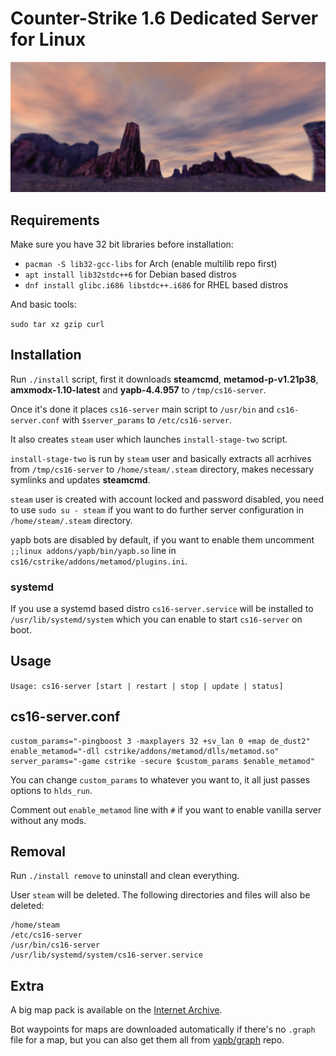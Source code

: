 # Counter-Strike 1.6 Dedicated Server for Linux

![logo](images/logo.jpg)

## Requirements

Make sure you have 32 bit libraries before installation:

- ```pacman -S lib32-gcc-libs``` for Arch (enable multilib repo first)
- ```apt install lib32stdc++6``` for Debian based distros
- ```dnf install glibc.i686 libstdc++.i686``` for RHEL based distros

And basic tools:

```sudo tar xz gzip curl```

## Installation

Run ```./install``` script, first it downloads **steamcmd**, **metamod-p-v1.21p38**, **amxmodx-1.10-latest** and **yapb-4.4.957** to ```/tmp/cs16-server```.

Once it's done it places ```cs16-server``` main script to ```/usr/bin``` and ```cs16-server.conf``` with ```$server_params``` to ```/etc/cs16-server```.

It also creates ```steam``` user which launches ```install-stage-two``` script.

```install-stage-two``` is run by ```steam``` user and basically extracts all acrhives from ```/tmp/cs16-server``` to ```/home/steam/.steam``` directory, makes necessary symlinks and updates **steamcmd**.

```steam``` user is created with account locked and password disabled, you need to use ```sudo su - steam``` if you want to do further server configuration in ```/home/steam/.steam``` directory.

yapb bots are disabled by default, if you want to enable them uncomment ```;;linux addons/yapb/bin/yapb.so``` line in ```cs16/cstrike/addons/metamod/plugins.ini```.

### systemd

If you use a systemd based distro ```cs16-server.service``` will be installed to ```/usr/lib/systemd/system``` which you can enable to start ```cs16-server``` on boot.

## Usage

```Usage: cs16-server [start | restart | stop | update | status]```

## cs16-server.conf

```
custom_params="-pingboost 3 -maxplayers 32 +sv_lan 0 +map de_dust2"
enable_metamod="-dll cstrike/addons/metamod/dlls/metamod.so"
server_params="-game cstrike -secure $custom_params $enable_metamod"
```

You can change ```custom_params``` to whatever you want to, it all just passes options to ```hlds_run```.

Comment out ```enable_metamod``` line with ```#``` if you want to enable vanilla server without any mods.

## Removal

Run ```./install remove``` to uninstall and clean everything.

User ```steam``` will be deleted. The following directories and files will also be deleted:

```
/home/steam
/etc/cs16-server
/usr/bin/cs16-server
/usr/lib/systemd/system/cs16-server.service
```

## Extra

A big map pack is available on the [Internet Archive](https://archive.org/details/cs-1.6-mega-map-pack-v-2018.1.7z).

Bot waypoints for maps are downloaded automatically if there's no ```.graph``` file for a map, but you can also get them all from [yapb/graph](https://github.com/yapb/graph) repo.

